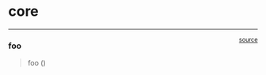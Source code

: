 # core


<!-- WARNING: THIS FILE WAS AUTOGENERATED! DO NOT EDIT! -->

------------------------------------------------------------------------

<a
href="https://github.com/ozpau/ozpau.github.io/blob/main/ozpau/core.py#L9"
target="_blank" style="float:right; font-size:smaller">source</a>

### foo

>  foo ()
